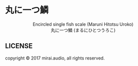 # 丸に一つ鱗


<div align="center">
  <img src="https://cdn.rawgit.com/mirai-audio/logo/master/logo.svg" alt>
  <br>
  <figcaption>
    Encircled single fish scale (Maruni Hitotsu Uroko)
    <br>
    丸に一つ鱗 (まるにひとつうろこ)
  </figcaption>
</div>



## LICENSE

copyright © 2017 mirai.audio, all rights reserved.

